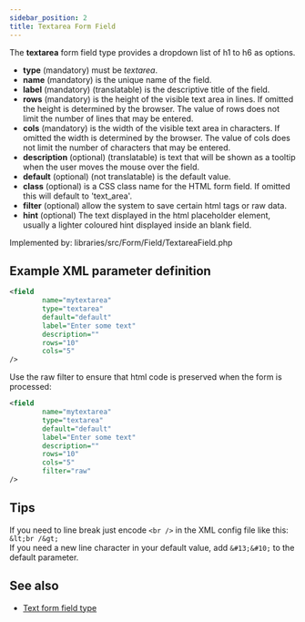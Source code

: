 ```yaml
---
sidebar_position: 2
title: Textarea Form Field
---
```



The **textarea** form field type provides a dropdown list of h1 to h6 as options.

- **type** (mandatory) must be *textarea*.
- **name** (mandatory) is the unique name of the field.
- **label** (mandatory) (translatable) is the descriptive title of the field.
- **rows** (mandatory) is the height of the visible text area in lines. If omitted the height is determined by the browser. The value of rows does not limit the number of lines that may be entered.
- **cols** (mandatory) is the width of the visible text area in characters. If omitted the width is determined by the browser. The value of cols does not limit the number of characters that may be entered.
- **description** (optional) (translatable) is text that will be shown as a tooltip when the user moves the mouse over the field.
- **default** (optional) (not translatable) is the default value.
- **class** (optional) is a CSS class name for the HTML form field. If omitted this will default to 'text_area'.
- **filter** (optional) allow the system to save certain html tags or raw data.
- **hint** (optional) The text displayed in the html placeholder element, usually a lighter coloured hint displayed inside an blank field.

Implemented by: libraries/src/Form/Field/TextareaField.php

## Example XML parameter definition

```xml
<field
        name="mytextarea" 
        type="textarea" 
        default="default" 
        label="Enter some text" 
        description="" 
        rows="10" 
        cols="5"
/>
```
Use the raw filter to ensure that html code is preserved when the form is processed: 

```xml
<field
        name="mytextarea" 
        type="textarea" 
        default="default" 
        label="Enter some text" 
        description="" 
        rows="10" 
        cols="5"
        filter="raw"
/>
```

## Tips
If you need to line break just encode `<br />` in the XML config file like this: `&lt;br /&gt;`  
If you need a new line character in your default value, add `&#13;&#10;` to the default parameter.

## See also
* [Text form field type](./text.md)